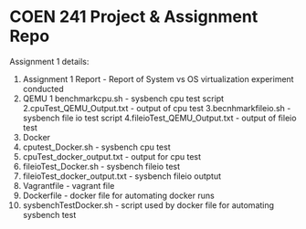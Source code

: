 # COEN 241 Project & Assignment Repo
Assignment 1 details:
1. Assignment 1 Report - Report of System vs OS virtualization experiment conducted
2. QEMU 
   1 benchmarkcpu.sh - sysbench cpu test script
   2.cpuTest_QEMU_Output.txt - output of cpu test
   3.becnhmarkfileio.sh - sysbench file io test script
   4.fileioTest_QEMU_Output.txt - output of fileio test
3. Docker
  1. cputest_Docker.sh - sysbench cpu test
  2. cpuTest_docker_output.txt - output for cpu test
  3. fileioTest_Docker.sh - sysbench fileio test
  4. fileioTest_docker_output.txt - sysbench fileio outptut
4. Vagrantfile - vagrant file 
5. Dockerfile - docker file for automating docker runs
6. sysbenchTestDocker.sh - script used by docker file for automating sysbench test
